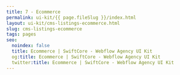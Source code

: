 ```yaml
---
title: 7 - Ecommerce
permalink: ui-kit/{{ page.fileSlug }}/index.html
layout: ui-kit/cms-listings-ecommerce.html
slug: cms-listings-ecommerce
tags: pages
seo:
  noindex: false
  title: Ecommerce | SwiftCore - Webflow Agency UI Kit
  og:title: Ecommerce | SwiftCore - Webflow Agency UI Kit
  twitter:title: Ecommerce | SwiftCore - Webflow Agency UI Kit
---
```



